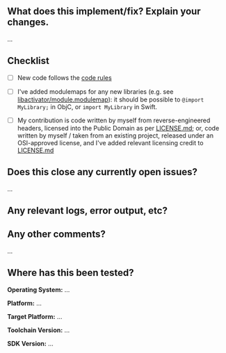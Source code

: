 <!-- Thanks for sending a pull request! Please make sure you click the link below to view the contribution guidelines, then fill out the blanks below. -->

What does this implement/fix? Explain your changes.
---------------------------------------------------
…

Checklist
---------
- [ ] New code follows the [code rules](https://github.com/theos/headers/blob/master/README.md#code-rules)
- [ ] I've added modulemaps for any new libraries (e.g. see [libactivator/module.modulemap](https://github.com/theos/headers/blob/f3e596d896bae8f07c43cfb00ef55bf6224b4cdc/libactivator/module.modulemap)): it should be possible to `@import MyLibrary;` in ObjC, or `import MyLibrary` in Swift.
- [ ] My contribution is code written by myself from reverse-engineered headers, licensed into the Public Domain as per [LICENSE.md](LICENSE.md); or, code written by myself / taken from an existing project, released under an OSI-approved license, and I've added relevant licensing credit to [LICENSE.md](LICENSE.md)


Does this close any currently open issues?
------------------------------------------
…

Any relevant logs, error output, etc?
-------------------------------------
<!-- If it’s long, please paste to https://gist.github.com/ and insert the link here. -->

Any other comments?
-------------------
…

Where has this been tested?
---------------------------
**Operating System:** …

**Platform:** …

**Target Platform:** …

**Toolchain Version:** …

**SDK Version:** …
